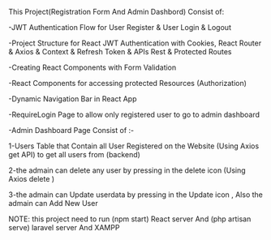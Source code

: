 This Project(Registration Form And Admin Dashbord) Consist of:


-JWT Authentication Flow for User Register & User Login & Logout


-Project Structure for React JWT Authentication with Cookies, React Router & Axios & Context & Refresh Token & APIs Rest & Protected Routes


-Creating React Components with Form Validation


-React Components for accessing protected Resources (Authorization)


-Dynamic Navigation Bar in React App


-RequireLogin Page to allow only registered user to go to admin dashboard

-Admin Dashboard Page Consist of :-


1-Users Table that Contain all User Registered on the Website (Using Axios get API) to get all users from (backend)

2-the admain can delete any user by pressing in the delete icon (Using Axios delete )

3-the admain can Update userdata by pressing in the Update icon , Also the admain can Add New User 




NOTE: this project need to run (npm start) React server And (php artisan serve) laravel server And XAMPP




